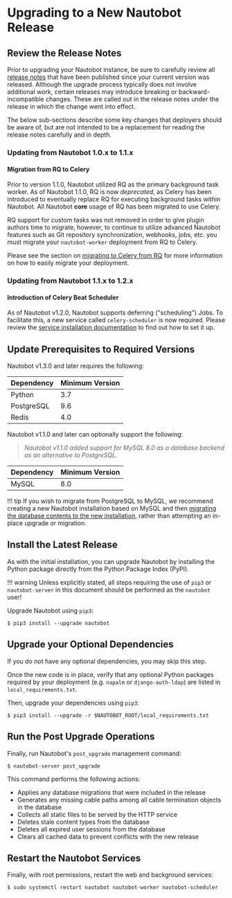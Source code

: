 # Upgrading to a New Nautobot Release

## Review the Release Notes

Prior to upgrading your Nautobot instance, be sure to carefully review all [release notes](../../release-notes/) that
have been published since your current version was released. Although the upgrade process typically does not involve
additional work, certain releases may introduce breaking or backward-incompatible changes. These are called out in the
release notes under the release in which the change went into effect.

The below sub-sections describe some key changes that deployers should be aware of, but are not intended to be a replacement for reading the release notes carefully and in depth.

### Updating from Nautobot 1.0.x to 1.1.x

#### Migration from RQ to Celery

Prior to version 1.1.0, Nautobot utilized RQ as the primary background task worker. As of Nautobot 1.1.0, RQ is now *deprecated*, as Celery has been introduced to eventually replace RQ for executing background tasks within Nautobot. All Nautobot **core** usage of RQ has been migrated to use Celery.

RQ support for custom tasks was not removed in order to give plugin authors time to migrate, however, to continue to utilize advanced Nautobot features such as Git repository synchronization, webhooks, jobs, etc. you must migrate your `nautobot-worker` deployment from RQ to Celery.

Please see the section on [migrating to Celery from RQ](./services.md#migrating-to-celery-from-rq) for more information on how to easily migrate your deployment.

### Updating from Nautobot 1.1.x to 1.2.x

#### Introduction of Celery Beat Scheduler

As of Nautobot v1.2.0, Nautobot supports deferring ("scheduling") Jobs. To facilitate this, a new service called `celery-scheduler` is now required. Please review the [service installation documentation](./services.md#celery-beat-scheduler) to find out how to set it up.

## Update Prerequisites to Required Versions

Nautobot v1.3.0 and later requires the following:

| Dependency | Minimum Version |
|------------|-----------------|
| Python     | 3.7             |
| PostgreSQL | 9.6             |
| Redis      | 4.0             |

Nautobot v1.1.0 and later can optionally support the following:

> *Nautobot v1.1.0 added support for MySQL 8.0 as a database backend as an alternative to PostgreSQL.*

| Dependency | Minimum Version |
|------------|-----------------|
| MySQL      | 8.0             |

!!! tip
    If you wish to migrate from PostgreSQL to MySQL, we recommend creating a new Nautobot installation based on MySQL and then [migrating the database contents to the new installation](./migrating-from-postgresql.md), rather than attempting an in-place upgrade or migration.

## Install the Latest Release

As with the initial installation, you can upgrade Nautobot by installing the Python package directly from the Python Package Index (PyPI).

!!! warning
    Unless explicitly stated, all steps requiring the use of `pip3` or `nautobot-server` in this document should be performed as the `nautobot` user!

Upgrade Nautobot using `pip3`:

```no-highlight
$ pip3 install --upgrade nautobot
```

## Upgrade your Optional Dependencies

If you do not have any optional dependencies, you may skip this step.

Once the new code is in place, verify that any optional Python packages required by your deployment (e.g. `napalm` or
`django-auth-ldap`) are listed in `local_requirements.txt`.

Then, upgrade your dependencies using `pip3`:

```no-highlight
$ pip3 install --upgrade -r $NAUTOBOT_ROOT/local_requirements.txt
```

## Run the Post Upgrade Operations

Finally, run Nautobot's `post_upgrade` management command:

```no-highlight
$ nautobot-server post_upgrade
```

This command performs the following actions:

* Applies any database migrations that were included in the release
* Generates any missing cable paths among all cable termination objects in the database
* Collects all static files to be served by the HTTP service
* Deletes stale content types from the database
* Deletes all expired user sessions from the database
* Clears all cached data to prevent conflicts with the new release

## Restart the Nautobot Services

Finally, with root permissions, restart the web and background services:

```no-highlight
$ sudo systemctl restart nautobot nautobot-worker nautobot-scheduler
```
